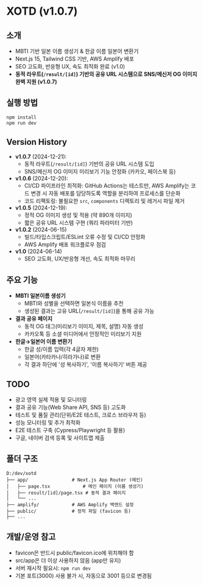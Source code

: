 # XOTD (v1.0.7)

## 소개
- MBTI 기반 일본 이름 생성기 & 한글 이름 일본어 변환기
- Next.js 15, Tailwind CSS 기반, AWS Amplify 배포
- SEO 고도화, 반응형 UX, 속도 최적화 완료 (v1.0)
- **동적 라우트(`/result/[id]`) 기반의 공유 URL 시스템으로 SNS/메신저 OG 이미지 완벽 지원 (v1.0.7)**

## 실행 방법
```bash
npm install
npm run dev
```

## Version History

- **v1.0.7** (2024-12-21):
  - 동적 라우트(`/result/[id]`) 기반의 공유 URL 시스템 도입
  - SNS/메신저 OG 이미지 미리보기 기능 안정화 (카카오, 페이스북 등)
- **v1.0.6** (2024-12-20):
  - CI/CD 파이프라인 최적화: GitHub Actions는 테스트만, AWS Amplify는 코드 변경 시 자동 배포를 담당하도록 역할을 분리하여 프로세스를 단순화
  - 코드 리팩토링: 불필요한 `src`, `components` 디렉토리 및 레거시 파일 제거
- **v1.0.5** (2024-12-19):
  - 정적 OG 이미지 생성 및 적용 (약 890개 이미지)
  - 짧은 공유 URL 시스템 구현 (쿼리 파라미터 기반)
- **v1.0.2** (2024-06-15)
  - 빌드/타입스크립트/ESLint 오류 수정 및 CI/CD 안정화
  - AWS Amplify 배포 워크플로우 점검
- **v1.0** (2024-06-14)
  - SEO 고도화, UX/반응형 개선, 속도 최적화 마무리

## 주요 기능

- **MBTI 일본이름 생성기**
  - MBTI와 성별을 선택하면 일본식 이름을 추천
  - 생성된 결과는 고유 URL(`/result/[id]`)을 통해 공유 가능
- **결과 공유 페이지**
  - 동적 OG 태그(미리보기 이미지, 제목, 설명) 자동 생성
  - 카카오톡 등 소셜 미디어에서 안정적인 미리보기 지원
- **한글→일본어 이름 변환기**
  - 한글 성/이름 입력(각 4글자 제한)
  - 일본어(카타카나/히라가나)로 변환
  - 각 결과 하단에 '성 복사하기', '이름 복사하기' 버튼 제공

## TODO
- 광고 영역 실제 적용 및 모니터링
- 결과 공유 기능(Web Share API, SNS 등) 고도화
- 테스트 및 품질 관리(단위/E2E 테스트, 크로스 브라우저 등)
- 성능 모니터링 및 추가 최적화
- E2E 테스트 구축 (Cypress/Playwright 등 활용)
- 구글, 네이버 검색 등록 및 사이트맵 제출

## 폴더 구조
```
D:/dev/xotd
├── app/                # Next.js App Router (메인)
│   ├── page.tsx            # 메인 페이지 (이름 생성기)
│   ├── result/[id]/page.tsx # 동적 결과 페이지
│   └── ...
├── amplify/            # AWS Amplify 백엔드 설정
├── public/             # 정적 파일 (favicon 등)
├── ...
```

## 개발/운영 참고
- favicon은 반드시 public/favicon.ico에 위치해야 함
- src/app은 더 이상 사용하지 않음 (app만 유지)
- 서버 재시작 필요시: `npm run dev`
- 기본 포트(3000) 사용 불가 시, 자동으로 3001 등으로 변경됨
